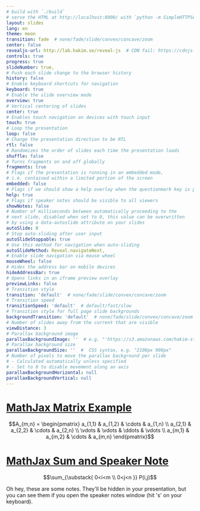 ```yaml
---
# build with `./build`
# serve the HTML at http://localhost:8000/ with `python -m SimpleHTTPServer`
layout: slides
lang: en
theme: moon
transition: fade  # none/fade/slide/convex/concave/zoom
center: false
revealjs-url: http://lab.hakim.se/reveal-js  # CDN fail: https://cdnjs.cloudflare.com/ajax/libs/reveal.js/3.3.0/js/reveal.min.js
controls: true
progress: true
slideNumber: true,
# Push each slide change to the browser history
history: false
# Enable keyboard shortcuts for navigation
keyboard: true
# Enable the slide overview mode
overview: true
# Vertical centering of slides
center: true
# Enables touch navigation on devices with touch input
touch: true
# Loop the presentation
loop: false
# Change the presentation direction to be RTL
rtl: false
# Randomizes the order of slides each time the presentation loads
shuffle: false
# Turns fragments on and off globally
fragments: true
# Flags if the presentation is running in an embedded mode,
# i.e. contained within a limited portion of the screen
embedded: false
# Flags if we should show a help overlay when the questionmark key is pressed
help: true
# Flags if speaker notes should be visible to all viewers
showNotes: false
# Number of milliseconds between automatically proceeding to the
# next slide, disabled when set to 0, this value can be overwritten
# by using a data-autoslide attribute on your slides
autoSlide: 0
# Stop auto-sliding after user input
autoSlideStoppable: true
# Use this method for navigation when auto-sliding
autoSlideMethod: Reveal.navigateNext,
# Enable slide navigation via mouse wheel
mouseWheel: false
# Hides the address bar on mobile devices
hideAddressBar: true
# Opens links in an iframe preview overlay
previewLinks: false
# Transition style
transition: 'default'  # none/fade/slide/convex/concave/zoom
# Transition speed
transitionSpeed: 'default'  # default/fast/slow
# Transition style for full page slide backgrounds
backgroundTransition: 'default'  # none/fade/slide/convex/concave/zoom
# Number of slides away from the current that are visible
viewDistance: 3
# Parallax background image
parallaxBackgroundImage: ''  # e.g. "'https://s3.amazonaws.com/hakim-static/reveal-js/reveal-parallax-1.jpg'"
# Parallax background size
parallaxBackgroundSize: ''  #  CSS syntax, e.g. "2100px 900px"
# Number of pixels to move the parallax background per slide
# - Calculated automatically unless specified
# - Set to 0 to disable movement along an axis
parallaxBackgroundHorizontal: null
parallaxBackgroundVertical: null
---
```


# [MathJax Matrix Example](https://en.wikibooks.org/wiki/LaTeX/Mathematics)

$$A_{m,n} = 
 \begin{pmatrix}
  a_{1,1} & a_{1,2} & \cdots & a_{1,n} \\
  a_{2,1} & a_{2,2} & \cdots & a_{2,n} \\
  \vdots  & \vdots  & \ddots & \vdots  \\
  a_{m,1} & a_{m,2} & \cdots & a_{m,n} 
 \end{pmatrix}$$


# [MathJax Sum and Speaker Note](https://github.com/hakimel/reveal.js/blob/dev/README.md#slide-transitions)

$$\sum_{\substack{
   0<i<m \\
   0<j<n
  }} 
 P(i,j)$$

<aside class="notes">
    Oh hey, these are some notes. They'll be hidden in your presentation, but you can see them if you open the speaker notes window (hit 's' on your keyboard).
</aside>



